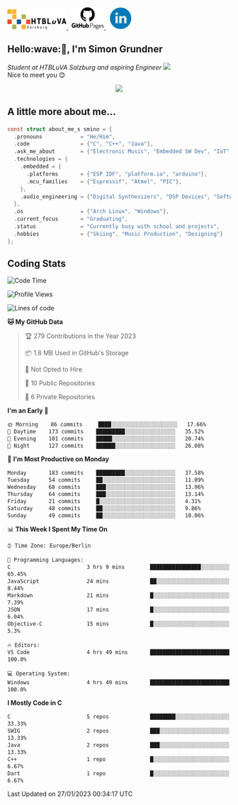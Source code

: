 <p>
 <a href="http://www.htl-salzburg.ac.at/startseite.html">
  <picture>
   <source media="(prefers-color-scheme: dark)" srcset="/images/htlbla_logo_weiss.png" height="45"/>
   <img alt="HTBLuVA Salzburg" src="/images/htlbla_logo_schwarz.png" height="45"/>
  </picture>
 </a> &nbsp;
 <a href="https://s-grundner.github.io/">
  <picture>
   <source media="(prefers-color-scheme: dark)" srcset="/images/pages_weiss.png" height="50"/>
   <img alt="Pages" src="/images/pages.png" height="50"/>
  </picture>
 </a> &nbsp;
 <a href="https://www.linkedin.com/in/simon-grundner-b0b9b8228/">
  <img alt="LinkedIn" src="/images/LinkedIn.png" height="50"/>
 </a>
</p>

<h2>Hello:wave:🏻, I'm Simon Grundner</h2>
<p><em>Student at HTBLuVA Salzburg and aspiring Engineer
</a><img src="https://media.giphy.com/media/WUlplcMpOCEmTGBtBW/giphy.gif" width="30"></em><br>
Nice to meet you 😊</p>

<p align="center"><img dipslay="inline-block" width="340"src="images/e6cb4de279254053b04e8305f4706497.gif"/></p>
 
<h2> A little more about me...</h2>
  
```c
const struct about_me_s smino = {
  .pronouns            = "He/Him",
  .code                = {"C", "C++", "Java"},
  .ask_me_about        = {"Electronic Music", "Embedded SW Dev", "IoT", "Old Japanese Cars"},
  .technologies = { 
    .embedded = {
      .platforms       = {"ESP IDF", "platform.io", "arduino"},
      .mcu_families    = {"Espressif", "Atmel", "PIC"},
    },
    .audio_engineering = {"Digital Synthesizers", "DSP Devices", "Software Sounddesign"},
  },
  .os                  = {"Arch Linux", "Windows"},
  .current_focus       = "Graduating",
  .status              = "Currently busy with school and projects",
  .hobbies             = {"Skiing", "Music Production", "Designing"}
};
 ```

<h2> Coding Stats </h2>

<!--START_SECTION:waka-->
![Code Time](http://img.shields.io/badge/Code%20Time-126%20hrs%2040%20mins-blue)

![Profile Views](http://img.shields.io/badge/Profile%20Views-4-blue)

![Lines of code](https://img.shields.io/badge/From%20Hello%20World%20I%27ve%20Written-440%20Thousand%20lines%20of%20code-blue)

**🐱 My GitHub Data** 

> 🏆 279 Contributions in the Year 2023
 > 
> 📦 1.8 MB Used in GitHub's Storage 
 > 
> 🚫 Not Opted to Hire
 > 
> 📜 10 Public Repositories 
 > 
> 🔑 6 Private Repositories  
 > 
**I'm an Early 🐤** 

```text
🌞 Morning    86 commits     ████░░░░░░░░░░░░░░░░░░░░░   17.66% 
🌆 Daytime    173 commits    █████████░░░░░░░░░░░░░░░░   35.52% 
🌃 Evening    101 commits    █████░░░░░░░░░░░░░░░░░░░░   20.74% 
🌙 Night      127 commits    ██████░░░░░░░░░░░░░░░░░░░   26.08%

```
📅 **I'm Most Productive on Monday** 

```text
Monday       183 commits    █████████░░░░░░░░░░░░░░░░   37.58% 
Tuesday      54 commits     ██░░░░░░░░░░░░░░░░░░░░░░░   11.09% 
Wednesday    68 commits     ███░░░░░░░░░░░░░░░░░░░░░░   13.96% 
Thursday     64 commits     ███░░░░░░░░░░░░░░░░░░░░░░   13.14% 
Friday       21 commits     █░░░░░░░░░░░░░░░░░░░░░░░░   4.31% 
Saturday     48 commits     ██░░░░░░░░░░░░░░░░░░░░░░░   9.86% 
Sunday       49 commits     ██░░░░░░░░░░░░░░░░░░░░░░░   10.06%

```


📊 **This Week I Spent My Time On** 

```text
⌚︎ Time Zone: Europe/Berlin

💬 Programming Languages: 
C                        3 hrs 9 mins        ████████████████░░░░░░░░░   65.45% 
JavaScript               24 mins             ██░░░░░░░░░░░░░░░░░░░░░░░   8.44% 
Markdown                 21 mins             █░░░░░░░░░░░░░░░░░░░░░░░░   7.39% 
JSON                     17 mins             █░░░░░░░░░░░░░░░░░░░░░░░░   6.04% 
Objective-C              15 mins             █░░░░░░░░░░░░░░░░░░░░░░░░   5.3%

🔥 Editors: 
VS Code                  4 hrs 49 mins       █████████████████████████   100.0%

💻 Operating System: 
Windows                  4 hrs 49 mins       █████████████████████████   100.0%

```

**I Mostly Code in C** 

```text
C                        5 repos             ████████░░░░░░░░░░░░░░░░░   33.33% 
SWIG                     2 repos             ███░░░░░░░░░░░░░░░░░░░░░░   13.33% 
Java                     2 repos             ███░░░░░░░░░░░░░░░░░░░░░░   13.33% 
C++                      1 repo              █░░░░░░░░░░░░░░░░░░░░░░░░   6.67% 
Dart                     1 repo              █░░░░░░░░░░░░░░░░░░░░░░░░   6.67%

```



 Last Updated on 27/01/2023 00:34:17 UTC
<!--END_SECTION:waka-->
